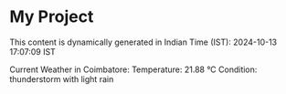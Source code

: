 # My Project

This content is dynamically generated in Indian Time (IST): 2024-10-13 17:07:09 IST


Current Weather in Coimbatore:
Temperature: 21.88 °C
Condition: thunderstorm with light rain
